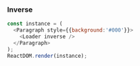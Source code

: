 
### Inverse

<!--start-code-->
```js
const instance = (
  <Paragraph style={{background:'#000'}}>
    <Loader inverse />
  </Paragraph>
);
ReactDOM.render(instance);
```
<!--end-code-->
